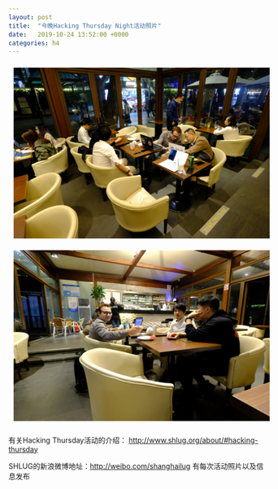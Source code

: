 ```yaml
---
layout: post
title:  "今晚Hacking Thursday Night活动照片"
date:   2019-10-24 13:52:00 +0000
categories: h4
---
```


[<img style='margin:10px;' src='https://raw.githubusercontent.com/shanghailug/res2019q4/master/ja24.h4/ja24_1957_1000+08.1920p.jpg'>](https://raw.githubusercontent.com/shanghailug/res2019q4/master/ja24.h4/ja24_1957_1000+08.JPG)
[<img style='margin:10px;' src='https://raw.githubusercontent.com/shanghailug/res2019q4/master/ja24.h4/ja24_1957_3100+08.1920p.jpg'>](https://raw.githubusercontent.com/shanghailug/res2019q4/master/ja24.h4/ja24_1957_3100+08.JPG)

有关Hacking Thursday活动的介绍：
http://www.shlug.org/about/#hacking-thursday

SHLUG的新浪微博地址：http://weibo.com/shanghailug 有每次活动照片以及信息发布


